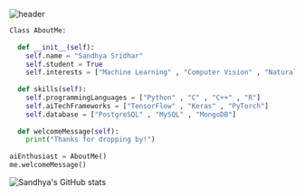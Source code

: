 ![header](https://capsule-render.vercel.app/api?type=waving&amp;color=auto&amp;height=300&amp;section=header&amp;text=Hello%20There👋&amp;fontSize=40&amp;animation=fadeIn&amp;fontAlignY=38&amp;desc=Welcome%20To%20Sandhya's%20Corner%20&amp;descAlignY=51&amp;descAlign=62)



```python
Class AboutMe:
  
  def __init__(self):
    self.name = "Sandhya Sridhar"
    self.student = True
    self.interests = ["Machine Learning" , "Computer Vision" , "Natural Language Processing" , "Deep Learning"]
    
  def skills(self):
    self.programmingLanguages = ["Python" , "C" , "C++" , "R"]
    self.aiTechFrameworks = ["TensorFlow" , "Keras" , "PyTorch"]
    self.database = ["PostgreSQL" , "MySQL" , "MongoDB"]
    
  def welcomeMessage(self):
    print("Thanks for dropping by!")
    
aiEnthusiast = AboutMe()
me.welcomeMessage()

```

  ![Sandhya's GitHub stats](https://github-readme-stats.vercel.app/api?username=SandhyaSridhar)


<!--
**SandhyaSridhar/SandhyaSridhar** is a ✨ _special_ ✨ repository because its `README.md` (this file) appears on your GitHub profile.

Here are some ideas to get you started:

- 🔭 I’m currently working on ...
- 🌱 I’m currently learning ...
- 👯 I’m looking to collaborate on ...
- 🤔 I’m looking for help with ...
- 💬 Ask me about ...
- 📫 How to reach me: ...
- 😄 Pronouns: ...
- ⚡ Fun fact: ...
-->
